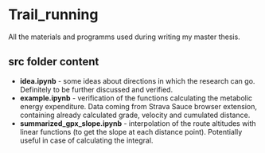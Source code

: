 # Trail_running

All the materials and programms used during writing my master thesis.

## src folder content
* **idea.ipynb** - some ideas about directions in which the research can go. Definitely to be further discussed and verified.
* **example.ipynb** - verification of the functions calculating the metabolic energy expenditure. Data coming from Strava Sauce browser extension, 
containing already calculated grade, velocity and cumulated distance.
* **summarized_gpx_slope.ipynb** - interpolation of the route altitudes with linear functions (to get the slope at each distance point). 
Potentially useful in case of calculating the integral. 
